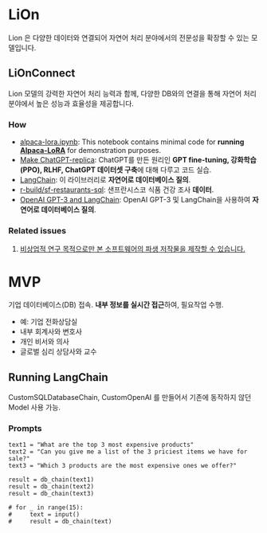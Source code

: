 # LiOn
Lion 은 다양한 데이터와 연결되어 자연어 처리 분야에서의 전문성을 확장할 수 있는 모델입니다.

## LiOnConnect
Lion 모델의 강력한 자연어 처리 능력과 함께, 다양한 DB와의 연결을 통해 자연어 처리 분야에서 높은 성능과 효율성을 제공합니다.

### How
- [alpaca-lora.ipynb](https://colab.research.google.com/drive/1eWAmesrW99p7e1nah5bipn0zikMb8XYC#scrollTo=upOB2AQJSW9-): This notebook contains minimal code for **running [Alpaca-LoRA](https://github.com/tloen/alpaca-lora/)** for demonstration purposes.
- [Make ChatGPT-replica](https://colab.research.google.com/drive/1UcLLV4mLtn8vxGk5U3TxiLNbVBealy16?usp=sharing):  ChatGPT를 만든 원리인 **GPT fine-tuning, 강화학습(PPO), RLHF, ChatGPT 데이터셋 구축**에 대해 다루고 코드 실습.
- [LangChain](https://langchain.readthedocs.io/en/latest/index.html): 이 라이브러리로 **자연어로 데이터베이스 질의**.
- [r-build/sf-restaurants-sql](https://github.com/r-build/sf-restaurants-sql): 샌프란시스코 식품 건강 조사 **데이터**.
- [OpenAI GPT-3 and LangChain](https://blog.devgenius.io/query-database-using-natural-language-openai-gpt-3-d2403636527a): OpenAI GPT-3 및 LangChain을 사용하여 **자연어로 데이터베이스 질의**.

### Related issues
1. [비상업적 연구 목적으로만 본 소프트웨어의 파생 저작물을 제작할 수 있습니다.](https://docs.google.com/forms/d/e/1FAIpQLSfqNECQnMkycAp2jP4Z9TFX0cGR4uf7b_fBxjY_OjhJILlKGA/viewform)

# MVP
기업 데이터베이스(DB) 접속. **내부 정보를 실시간 접근**하여, 필요작업 수행.
- 예: 기업 전화상담실
- 내부 회계사와 변호사
- 개인 비서와 의사
- 글로벌 심리 상담사와 교수

## Running LangChain
CustomSQLDatabaseChain, CustomOpenAI 를 만들어서 기존에 동작하지 않던 Model 사용 가능.

### Prompts
```
text1 = "What are the top 3 most expensive products"
text2 = "Can you give me a list of the 3 priciest items we have for sale?"
text3 = "Which 3 products are the most expensive ones we offer?"

result = db_chain(text1)
result = db_chain(text2)
result = db_chain(text3)

# for _ in range(15):
#     text = input()
#     result = db_chain(text)
```
